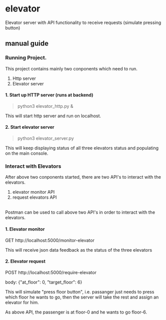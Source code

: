 # elevator
Elevator server with API functionality to receive requests (simulate pressing button)


## manual guide

### Running Project.
This project contains mainly two conponents which need to run. <br>
1. Http server <br>
2. Elevator server <br>

#### 1. Start up HTTP server (runs at backend)
> python3 elevator_http.py & <br>

This will start http server and run on localhost. <br>

#### 2. Start elevator server
> python3 elevator_server.py <br>

This will keep displaying status of all three elevators status and populating on the main console. <br>


### Interact with Elevators
After above two conponents started, there are two API's to interact with the elevators. <br>
1. elevator monitor API <br>
2. request elevators API <br> <br>

Postman can be used to call above two API's in order to interact with the elevators. <br>


#### 1. Elevator monitor
GET http://localhost:5000/monitor-elevator <br>

This will receive json data feedback as the status of the three elevators <br>

#### 2. Elevator request
POST http://localhost:5000/require-elevator <br>

body: {"at_floor": 0, "target_floor": 6} <br>

This will simulate "press floor button", i.e. passanger just needs to press which floor he wants to go, then the server will take the rest and assign an elevator for him. <br>

As above API, the passenger is at floor-0 and he wants to go floor-6. <br>
